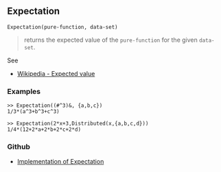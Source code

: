 ## Expectation

```
Expectation(pure-function, data-set)
```

> returns the expected value of the `pure-function` for the given `data-set`. 
   

See
* [Wikipedia - Expected value](https://en.wikipedia.org/wiki/Expected_value)

### Examples

```
>> Expectation((#^3)&, {a,b,c}) 
1/3*(a^3+b^3+c^3) 

>> Expectation(2*x+3,Distributed(x,{a,b,c,d})) 
1/4*(12+2*a+2*b+2*c+2*d) 
```

### Github

* [Implementation of Expectation](https://github.com/axkr/symja_android_library/blob/master/symja_android_library/matheclipse-core/src/main/java/org/matheclipse/core/builtin/StatisticsFunctions.java#L3559) 
